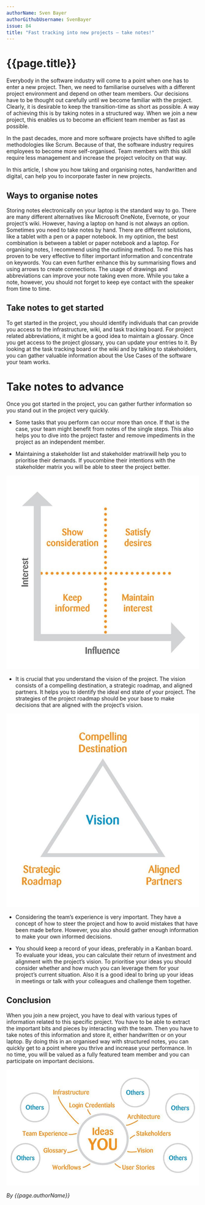 ```yaml
---
authorName: Sven Bayer
authorGithubUsername: SvenBayer
issue: 84
title: "Fast tracking into new projects – take notes!"
---
```

# {{page.title}}

Everybody in the software industry will come to a point when one has to enter a new project. Then, we need to familiarise ourselves with a different project environment and depend on other team members. Our decisions have to be thought out carefully until we become familiar with the project. Clearly, it is desirable to keep the transition-time as short as possible. A way of achieving this is by taking notes in a structured way. When we join a new project, this enables us to become an efficient team member as fast as possible.

In the past decades, more and more software projects have shifted to agile methodologies like Scrum. Because of that, the software industry requires employees to become more self-organised. Team members with this skill require less management and increase the project velocity on that way.

In this article, I show you how taking and organising notes, handwritten and digital, can help you to incorporate faster in new projects.

## Ways to organise notes

Storing notes electronically on your laptop is the standard way to go. There are many different alternatives like Microsoft OneNote, Evernote, or your project’s wiki. However, having a laptop on hand is not always an option. Sometimes you need to take notes by hand. There are different solutions, like a tablet with a pen or a paper notebook. In my optinion, the best combination is between a tablet or paper notebook and a laptop.
For organising notes, I recommend using the outlining method. To me this has proven to be very effective to filter important information and concentrate on keywords. You can even further enhance this by summarising flows and using arrows to create connections. The usage of drawings and abbreviations can improve your note taking even more. While you take a note, however, you should not forget to keep eye contact with the speaker from time to time.

## Take notes to get started

To get started in the project, you should identify individuals that can provide you access to the infrastructure, wiki, and task tracking board. For project related abbreviations, it might be a good idea to maintain a glossary. Once you get access to the project glossary, you can update your entries to it. By looking at the task tracking board or the wiki and by talking to stakeholders, you can gather valuable information about the Use Cases of the software your team works.

# Take notes to advance

Once you got started in the project, you can gather further information so you stand out in the project very quickly.

* Some tasks that you perform can occur more than once. If that is the case, your team might benefit from notes of the single steps. This also helps you to dive into the project faster and remove impediments in the project as an independent member.

* Maintaining a stakeholder list and stakeholder matrixwill help you to prioritise their demands. If youcombine their intentions with the stakeholder matrix you will be able to steer the project better.

![interest versus influence](./note-taking/interest-influence.jpg)

* It is crucial that you understand the vision of the project. The vision consists of a compelling destination, a strategic roadmap, and aligned partners. It helps you to identify the ideal end state of your project. The strategies of the project roadmap should be your base to make decisions that are aligned with the project’s vision.

![vision](./note-taking/vision.jpg)

* Considering the team’s experience is very important. They have a concept of how to steer the project and how to avoid mistakes that have been made before. However, you also should gather enough information to make your own informed decisions.

* You should keep a record of your ideas, preferably in a Kanban board. To evaluate your ideas, you can calculate their return of investment and alignment with the project’s vision. To prioritise your ideas you should consider whether and how much you can leverage them for your project’s current situation. Also it is a good ideal to bring up your ideas in meetings or talk with your colleagues and challenge them together.

## Conclusion

When you join a new project, you have to deal with various types of information related to this specific project. You have to be able to extract the important bits and pieces by interacting with the team. Then you have to take notes of this information and store it, either handwritten or on your laptop. By doing this in an organised way with structured notes, you can quickly get to a point where you thrive and increase your performance. In no time, you will be valued as a fully featured team member and you can participate on important decisions.

![conclusion](./note-taking/conclusion.jpg)

*By {{page.authorName}}*